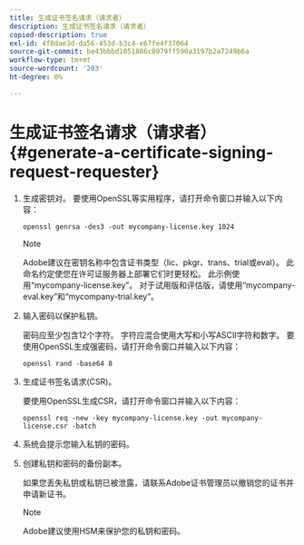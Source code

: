 ```yaml
---
title: 生成证书签名请求（请求者）
description: 生成证书签名请求（请求者）
copied-description: true
exl-id: 4f8dae3d-da56-453d-b3c4-e67fe4f37064
source-git-commit: be43bbbd1051886c8979ff590a3197b2a7249b6a
workflow-type: tm+mt
source-wordcount: '203'
ht-degree: 0%

---
```


# 生成证书签名请求（请求者） {#generate-a-certificate-signing-request-requester}

1. 生成密钥对。 要使用OpenSSL等实用程序，请打开命令窗口并输入以下内容：

   ```
   openssl genrsa -des3 -out mycompany-license.key 1024
   ```

   >[!NOTE]
   >
   >Adobe建议在密钥名称中包含证书类型（lic、pkgr、trans、trial或eval）。 此命名约定使您在许可证服务器上部署它们时更轻松。 此示例使用“mycompany-license.key”。 对于试用版和评估版，请使用“mycompany-eval.key”和“mycompany-trial.key”。

1. 输入密码以保护私钥。

   密码应至少包含12个字符。 字符应混合使用大写和小写ASCII字符和数字。 要使用OpenSSL生成强密码，请打开命令窗口并输入以下内容：

   ```
   openssl rand -base64 8
   ```

1. 生成证书签名请求(CSR)。

   要使用OpenSSL生成CSR，请打开命令窗口并输入以下内容：

   ```
   openssl req -new -key mycompany-license.key -out mycompany-license.csr -batch 
   ```

1. 系统会提示您输入私钥的密码。
1. 创建私钥和密码的备份副本。

   如果您丢失私钥或私钥已被泄露，请联系Adobe证书管理员以撤销您的证书并申请新证书。

   >[!NOTE]
   >
   >Adobe建议使用HSM来保护您的私钥和密码。
